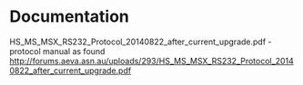 # Documentation #

HS_MS_MSX_RS232_Protocol_20140822_after_current_upgrade.pdf - protocol manual as found http://forums.aeva.asn.au/uploads/293/HS_MS_MSX_RS232_Protocol_20140822_after_current_upgrade.pdf 
